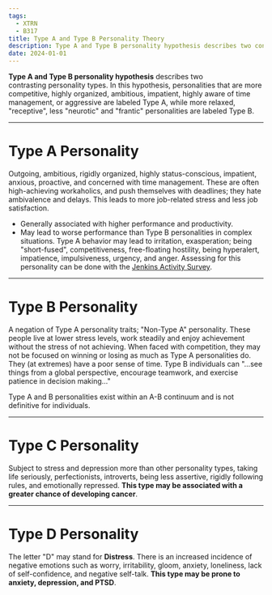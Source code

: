 ```yaml
---
tags:
  - XTRN
  - B317
title: Type A and Type B Personality Theory
description: Type A and Type B personality hypothesis describes two contrasting personality types. In this hypothesis, personalities that are more competitive, highly organized, ambitious, impatient, highly aware of time management, or aggressive are labeled Type A, while more relaxed, "receptive", less "neurotic" and "frantic" personalities are labeled Type B.
date: 2024-01-01
---
```

**Type A and Type B personality hypothesis** describes two contrasting personality types. In this hypothesis, personalities that are more competitive, highly organized, ambitious, impatient, highly aware of time management, or aggressive are labeled Type A, while more relaxed, "receptive", less "neurotic" and "frantic" personalities are labeled Type B.
___
# Type A Personality
Outgoing, ambitious, rigidly organized, highly status-conscious, impatient, anxious, proactive, and concerned with time management. These are often high-achieving workaholics, and push themselves with deadlines; they hate ambivalence and delays. This leads to more job-related stress and less job satisfaction.
- Generally associated with higher performance and productivity.
- May lead to worse performance than Type B personalities in complex situations.
Type A behavior may lead to irritation, exasperation; being "short-fused", competitiveness, free-floating hostility, being hyperalert, impatience, impulsiveness, urgency, and anger. Assessing for this personality can be done with the [Jenkins Activity Survey](https://en.wikipedia.org/wiki/Jenkins_activity_survey).
___
# Type B Personality
A negation of Type A personality traits; "Non-Type A" personality. These people live at lower stress levels, work steadily and enjoy achievement without the stress of not achieving. When faced with competition, they may not be focused on winning or losing as much as Type A personalities do. They (at extremes) have a poor sense of time. Type B individuals can "...see things from a global perspective, encourage teamwork, and exercise patience in decision making..."

Type A and B personalities exist within an A-B continuum and is not definitive for individuals.
___
# Type C Personality
Subject to stress and depression more than other personality types, taking life seriously, perfectionists, introverts, being less assertive, rigidly following rules, and emotionally repressed. **This type may be associated with a greater chance of developing cancer**.
___
# Type D Personality
The letter "D" may stand for **Distress**. There is an increased incidence of negative emotions such as worry, irritability, gloom, anxiety, loneliness, lack of self-confidence, and negative self-talk. **This type may be prone to anxiety, depression, and PTSD**.